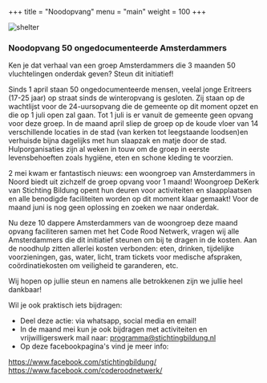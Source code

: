 +++
title = "Noodopvang"
menu = "main"
weight = 100
+++

![shelter](/uploads/banner1.jpeg)

### Noodopvang 50 ongedocumenteerde Amsterdammers

Ken je dat verhaal van een groep Amsterdammers die 3 maanden 50 vluchtelingen onderdak geven? Steun dit initiatief!

Sinds 1 april staan 50 ongedocumenteerde mensen, veelal jonge Eritreers (17-25 jaar) op straat sinds de winteropvang is gesloten. Zij staan op de wachtlijst voor de 24-uursopvang die de gemeente op dit moment opzet en die op 1 juli open zal gaan. Tot 1 juli is er vanuit de gemeente geen opvang voor deze groep. In de maand april sliep de groep op de koude vloer van 14 verschillende locaties in de stad (van kerken tot leegstaande loodsen)en verhuisde bijna dagelijks met hun slaapzak en matje door de stad. Hulporganisaties zijn al weken in touw om de groep in eerste levensbehoeften zoals hygiëne, eten en schone kleding te voorzien.

2 mei kwam er fantastisch nieuws: een woongroep van Amsterdammers in Noord biedt uit zichzelf de groep opvang voor 1 maand! Woongroep DeKerk van Stichting Bildung opent hun deuren voor activiteiten en slaapplaatsen en alle benodigde faciliteiten worden op dit moment klaar gemaakt! Voor de maand juni is nog geen oplossing en zoeken we naar onderdak.

Nu deze 10 dappere Amsterdammers van de woongroep deze maand opvang faciliteren samen met het Code Rood Netwerk, vragen wij alle Amsterdammers die dit initiatief steunen om bij te dragen in de kosten. Aan de noodhulp zitten allerlei kosten verbonden: eten, drinken, tijdelijke voorzieningen, gas, water, licht, tram tickets voor medische afspraken, coördinatiekosten om veiligheid te garanderen, etc. 

Wij hopen op jullie steun en namens alle betrokkenen zijn we jullie heel dankbaar!

Wil je ook praktisch iets bijdragen:

- Deel deze actie: via whatsapp, social media en email!
- In de maand mei kun je ook bijdragen met activiteiten en vrijwilligerswerk mail naar: programma@stichtingbildung.nl 
- Op deze facebookpagina's vind je meer info:

https://www.facebook.com/stichtingbildung/
https://www.facebook.com/coderoodnetwerk/